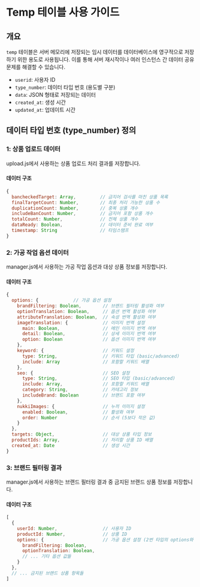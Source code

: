 # Temp 테이블 사용 가이드

## 개요
`temp` 테이블은 서버 메모리에 저장되는 임시 데이터를 데이터베이스에 영구적으로 저장하기 위한 용도로 사용됩니다. 이를 통해 서버 재시작이나 여러 인스턴스 간 데이터 공유 문제를 해결할 수 있습니다.

- `userid`: 사용자 ID
- `type_number`: 데이터 타입 번호 (용도별 구분)
- `data`: JSON 형태로 저장되는 데이터
- `created_at`: 생성 시간
- `updated_at`: 업데이트 시간

## 데이터 타입 번호 (type_number) 정의

### 1: 상품 업로드 데이터
upload.js에서 사용하는 상품 업로드 처리 결과를 저장합니다.

#### 데이터 구조

```javascript
{
  bancheckedTarget: Array,         // 금지어 검사를 마친 상품 목록
  finalTargetCount: Number,        // 최종 처리 가능한 상품 수
  duplicationCount: Number,        // 중복 상품 개수
  includeBanCount: Number,         // 금지어 포함 상품 개수
  totalCount: Number,              // 전체 상품 개수
  dataReady: Boolean,              // 데이터 준비 완료 여부
  timestamp: String                // 타임스탬프
}
```

### 2: 가공 작업 옵션 데이터
manager.js에서 사용하는 가공 작업 옵션과 대상 상품 정보를 저장합니다.

#### 데이터 구조

```javascript
{
  options: {             // 가공 옵션 설정
    brandFiltering: Boolean,        // 브랜드 필터링 활성화 여부
    optionTranslation: Boolean,     // 옵션 번역 활성화 여부
    attributeTranslation: Boolean,  // 속성 번역 활성화 여부
    imageTranslation: {             // 이미지 번역 설정
      main: Boolean,                // 메인 이미지 번역 여부
      detail: Boolean,              // 상세 이미지 번역 여부
      option: Boolean               // 옵션 이미지 번역 여부
    },
    keyword: {                      // 키워드 설정
      type: String,                 // 키워드 타입 (basic/advanced)
      include: Array                // 포함할 키워드 배열
    },
    seo: {                          // SEO 설정
      type: String,                 // SEO 타입 (basic/advanced)
      include: Array,               // 포함할 키워드 배열
      category: String,             // 카테고리 정보
      includeBrand: Boolean         // 브랜드 포함 여부
    },
    nukkiImages: {                  // 누끼 이미지 설정
      enabled: Boolean,             // 활성화 여부
      order: Number                 // 순서 (5보다 작은 값)
    }
  },
  targets: Object,                  // 대상 상품 타입 정보
  productIds: Array,                // 처리할 상품 ID 배열
  created_at: Date                  // 생성 시간
}
```

### 3: 브랜드 필터링 결과
manager.js에서 사용하는 브랜드 필터링 결과 중 금지된 브랜드 상품 정보를 저장합니다.

#### 데이터 구조

```javascript
[
  {
    userId: Number,                 // 사용자 ID
    productId: Number,              // 상품 ID
    options: {                      // 가공 옵션 설정 (2번 타입의 options와 동일 구조)
      brandFiltering: Boolean,
      optionTranslation: Boolean,
      // ... 기타 옵션 값들
    }
  },
  // ... 금지된 브랜드 상품 항목들
]
```


